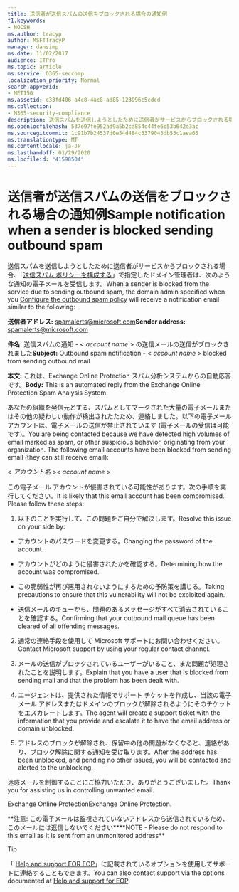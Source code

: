 ```yaml
---
title: 送信者が送信スパムの送信をブロックされる場合の通知例
f1.keywords:
- NOCSH
ms.author: tracyp
author: MSFTTracyP
manager: dansimp
ms.date: 11/02/2017
audience: ITPro
ms.topic: article
ms.service: O365-seccomp
localization_priority: Normal
search.appverid:
- MET150
ms.assetid: c33fd406-a4c8-4ac8-ad85-123996c5cded
ms.collection:
- M365-security-compliance
description: 送信スパムを送信しようとしたために送信者がサービスからブロックされる場合、「送信スパム ポリシーを構成する」で指定したドメイン管理者は、次のような通知の電子メールを受信します。
ms.openlocfilehash: 537e97fe952ad9a5b2ca854c44fe6c53b642e3ac
ms.sourcegitcommit: 1c91b7b24537d0e54d484c3379043db53c1aea65
ms.translationtype: MT
ms.contentlocale: ja-JP
ms.lasthandoff: 01/29/2020
ms.locfileid: "41598504"
---
```

# <a name="sample-notification-when-a-sender-is-blocked-sending-outbound-spam"></a><span data-ttu-id="964e1-103">送信者が送信スパムの送信をブロックされる場合の通知例</span><span class="sxs-lookup"><span data-stu-id="964e1-103">Sample notification when a sender is blocked sending outbound spam</span></span>

<span data-ttu-id="964e1-104">送信スパムを送信しようとしたために送信者がサービスからブロックされる場合、「[送信スパム ポリシーを構成する](configure-the-outbound-spam-policy.md)」で指定したドメイン管理者は、次のような通知の電子メールを受信します。</span><span class="sxs-lookup"><span data-stu-id="964e1-104">When a sender is blocked from the service due to sending outbound spam, the domain admin specified when you [Configure the outbound spam policy](configure-the-outbound-spam-policy.md) will receive a notification email similar to the following:</span></span> 
  
 <span data-ttu-id="964e1-105">**送信者アドレス:** spamalerts@microsoft.com</span><span class="sxs-lookup"><span data-stu-id="964e1-105">**Sender address:** spamalerts@microsoft.com</span></span> 
  
 <span data-ttu-id="964e1-106">**件名:** 送信スパムの通知 - \<  *account name*  \> の送信メールの送信がブロックされました</span><span class="sxs-lookup"><span data-stu-id="964e1-106">**Subject:** Outbound spam notification - \<  *account name*  \> blocked from sending outbound mail</span></span> 
  
 <span data-ttu-id="964e1-107">**本文:** これは、Exchange Online Protection スパム分析システムからの自動応答です。</span><span class="sxs-lookup"><span data-stu-id="964e1-107">**Body:** This is an automated reply from the Exchange Online Protection Spam Analysis System.</span></span> 
  
<span data-ttu-id="964e1-p101">あなたの組織を発信元とする、スパムとしてマークされた大量の電子メールまたはその他の疑わしい動作が検出されたたため、連絡しました。以下の電子メール アカウントは、電子メールの送信が禁止されています (電子メールの受信は可能です)。</span><span class="sxs-lookup"><span data-stu-id="964e1-p101">You are being contacted because we have detected high volumes of email marked as spam, or other suspicious behavior, originating from your organization. The following email accounts have been blocked from sending email (they can still receive email):</span></span>
  
<span data-ttu-id="964e1-110">\< *アカウント名*  \></span><span class="sxs-lookup"><span data-stu-id="964e1-110">\< *account name*  \></span></span> 
  
<span data-ttu-id="964e1-p102">この電子メール アカウントが侵害されている可能性があります。次の手順を実行してください。</span><span class="sxs-lookup"><span data-stu-id="964e1-p102">It is likely that this email account has been compromised. Please follow these steps:</span></span>
  
1. <span data-ttu-id="964e1-113">以下のことを実行して、この問題をご自分で解決します。</span><span class="sxs-lookup"><span data-stu-id="964e1-113">Resolve this issue on your side by:</span></span>
    
  - <span data-ttu-id="964e1-114">アカウントのパスワードを変更する。</span><span class="sxs-lookup"><span data-stu-id="964e1-114">Changing the password of the account.</span></span>
    
  - <span data-ttu-id="964e1-115">アカウントがどのように侵害されたかを確認する。</span><span class="sxs-lookup"><span data-stu-id="964e1-115">Determining how the account was compromised.</span></span>
    
  - <span data-ttu-id="964e1-116">この脆弱性が再び悪用されないようにするための予防策を講じる。</span><span class="sxs-lookup"><span data-stu-id="964e1-116">Taking precautions to ensure that this vulnerability will not be exploited again.</span></span>
    
  - <span data-ttu-id="964e1-117">送信メールのキューから、問題のあるメッセージがすべて消去されていることを確認する。</span><span class="sxs-lookup"><span data-stu-id="964e1-117">Confirming that your outbound mail queue has been cleared of all offending messages.</span></span>
    
2. <span data-ttu-id="964e1-118">通常の連絡手段を使用して Microsoft サポートにお問い合わせください。</span><span class="sxs-lookup"><span data-stu-id="964e1-118">Contact Microsoft support by using your regular contact channel.</span></span>
    
3. <span data-ttu-id="964e1-119">メールの送信がブロックされているユーザーがいること、また問題が処理されたことを説明します。</span><span class="sxs-lookup"><span data-stu-id="964e1-119">Explain that you have a user that is blocked from sending mail and that the problem has been dealt with.</span></span>
    
4. <span data-ttu-id="964e1-120">エージェントは、提供された情報でサポート チケットを作成し、当該の電子メール アドレスまたはドメインのブロックが解除されるようにそのチケットをエスカレートします。</span><span class="sxs-lookup"><span data-stu-id="964e1-120">The agent will create a support ticket with the information that you provide and escalate it to have the email address or domain unblocked.</span></span>
    
5. <span data-ttu-id="964e1-121">アドレスのブロックが解除され、保留中の他の問題がなくなると、連絡があり、ブロック解除に関する通知を受け取ります。</span><span class="sxs-lookup"><span data-stu-id="964e1-121">After the address has been unblocked, and pending no other issues, you will be contacted and alerted to the unblocking.</span></span>
    
<span data-ttu-id="964e1-122">迷惑メールを制御することにご協力いただき、ありがとうございました。</span><span class="sxs-lookup"><span data-stu-id="964e1-122">Thank you for assisting us in controlling unwanted email.</span></span>
  
<span data-ttu-id="964e1-123">Exchange Online Protection</span><span class="sxs-lookup"><span data-stu-id="964e1-123">Exchange Online Protection.</span></span>
  
<span data-ttu-id="964e1-124">\*\*注意: この電子メールは監視されていないアドレスから送信されているため、このメールには返信しないでください\*\*</span><span class="sxs-lookup"><span data-stu-id="964e1-124">\*\*NOTE - Please do not respond to this email as it is sent from an unmonitored address\*\*</span></span>
  
> [!TIP]
> <span data-ttu-id="964e1-125">「 [Help and support FOR EOP](help-and-support-for-eop.md)」に記載されているオプションを使用してサポートに連絡することもできます。</span><span class="sxs-lookup"><span data-stu-id="964e1-125">You can also contact support via the options documented at [Help and support for EOP](help-and-support-for-eop.md).</span></span> 
  

